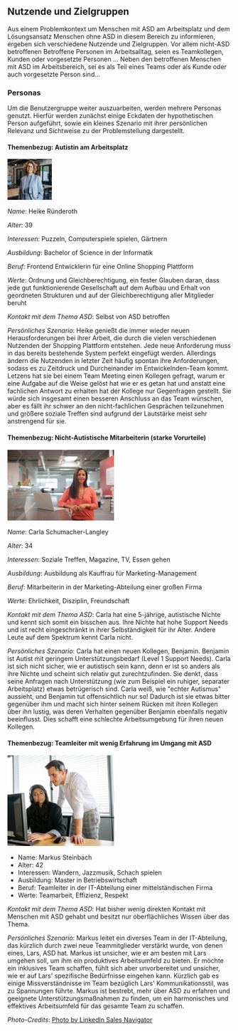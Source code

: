 ## Nutzende und Zielgruppen

Aus einem Problemkontext um Menschen mit ASD am Arbeitsplatz und dem Lösungsansatz Menschen ohne ASD in diesem Bereich zu informieren, ergeben sich verschiedene Nutzende und Zielgruppen. 
Vor allem nicht-ASD betroffenen Betroffene Personen im Arbeitsalltag, seien es Teamkollegen, Kunden oder vorgesetzte Personen ...
 Neben den betroffenen Menschen mit ASD im Arbeitsbereich, sei es als Teil eines Teams oder als Kunde oder auch vorgesetzte Person sind...

### Personas

Um die Benutzergruppe weiter auszuarbeiten, werden mehrere Personas genutzt. Hierfür werden zunächst einige Eckdaten der hypothetischen Person aufgeführt, sowie ein kleines Szenario mit ihrer persönlichen Relevanz und Sichtweise zu der Problemstellung dargestellt.

#### Themenbezug: Autistin am Arbeitsplatz

<img src="PersonaBild.png" alt="Bild für die Persona des Menschen mit ASD am Arbeitsplatz" width=100px/>

*Name*: Heike Ründeroth

*Alter*: 39

*Interessen*: Puzzeln, Computerspiele spielen, Gärtnern

*Ausbildung*: Bachelor of Science in der Informatik

*Beruf*: Frontend Entwicklerin für eine Online Shopping Plattform

*Werte*: Ordnung und Gleichberechtigung, ein fester Glauben daran, dass jede gut funktionierende Gesellschaft auf dem Aufbau und Erhalt von geordneten Strukturen und auf der Gleichberechtigung aller Mitglieder beruht

*Kontakt mit dem Thema ASD*: Selbst von ASD betroffen

*Persönliches Szenario*: 
Heike genießt die immer wieder neuen Herausforderungen bei ihrer Arbeit, die durch die vielen verschiedenen Nutzenden der Shopping Plattform entstehen. Jede neue Anforderung muss in das bereits bestehende System perfekt eingefügt werden. Allerdings ändern die Nutzenden in letzter Zeit häufig spontan ihre Anforderungen, sodass es zu Zeitdruck und Durcheinander im Entwickelnden-Team kommt. Letzens hat sie bei einem Team Meeting einen Kollegen gefragt, warum er eine Aufgabe auf die Weise gelöst hat wie er es getan hat und anstatt eine fachlichen Antwort zu erhalten hat der Kollege nur Gegenfragen gestellt. Sie würde sich insgesamt einen besseren Anschluss an das Team wünschen, aber es fällt ihr schwer an den nicht-fachlichen Gesprächen teilzunehmen und größere soziale Treffen sind aufgrund der Lautstärke meist sehr anstrengend für sie. 


#### Themenbezug: Nicht-Autistische Mitarbeiterin (starke Vorurteile)

<img src="pexels-linkedin-sales-navigator-3867837.jpg" alt="Stock Photo einer weißen Frau in einer generischen Büro-Umgebung" width="240px"/>

*Name*: Carla Schumacher-Langley

*Alter*: 34

*Interessen*: Soziale Treffen, Magazine, TV, Essen gehen

*Ausbildung*: Ausbildung als Kauffrau für Marketing-Management

*Beruf*: Mitarbeiterin in der Marketing-Abteilung einer großen Firma

*Werte*: Ehrlichkeit, Disziplin, Freundschaft

*Kontakt mit dem Thema ASD*: Carla hat eine 5-jährige, autistische Nichte und kennt sich somit ein bisschen aus. Ihre Nichte hat hohe Support Needs und ist recht eingeschränkt in ihrer Selbständigkeit für ihr Alter. Andere Leute auf dem Spektrum kennt Carla nicht.

*Persönliches Szenario*: Carla hat einen neuen Kollegen, Benjamin. Benjamin ist Autist mit geringem Unterstützungsbedarf (Level 1 Support Needs). Carla ist sich nicht sicher, wie er autistisch sein kann, denn er ist so anders als ihre Nichte und scheint sich relativ gut zurechtzufinden. Sie denkt, dass seine Anfragen nach Unterstützung (wie zum Beispiel ein ruhiger, separater Arbeitsplatz) etwas betrügerisch sind. Carla weiß, wie "echter Autismus" aussieht, und Benjamin tut offensichtlich nur so! Dadurch ist sie etwas bitter gegenüber ihm und macht sich hinter seinem Rücken mit ihren Kollegen über ihn lustig, was deren Verhalten gegenüber Benjamin ebenfalls negativ beeinflusst. Dies schafft eine schlechte Arbeitsumgebung für ihren neuen Kollegen.


#### Themenbezug: Teamleiter mit wenig Erfahrung im Umgang mit ASD

<img src="michaelSccott.jpg" alt="Stock Photo eines weißen Office Managers in einer generischen Büro-Umgebung" width="240px"/>

* Name: Markus Steinbach
* Alter: 42
* Interessen: Wandern, Jazzmusik, Schach spielen
* Ausbildung: Master in Betriebswirtschaft
* Beruf: Teamleiter in der IT-Abteilung einer mittelständischen Firma
* Werte: Teamarbeit, Effizienz, Respekt

*Kontakt mit dem Thema ASD*: Hat bisher wenig direkten Kontakt mit Menschen mit ASD gehabt und besitzt nur oberflächliches Wissen über das Thema.

*Persönliches Szenario*: 
Markus leitet ein diverses Team in der IT-Abteilung, das kürzlich durch zwei neue Teammitglieder verstärkt wurde, von denen eines, Lars, ASD hat. Markus ist unsicher, wie er am besten mit Lars umgehen soll, um ihm ein produktives Arbeitsumfeld zu bieten. Er möchte ein inklusives Team schaffen, fühlt sich aber unvorbereitet und unsicher, wie er auf Lars' spezifische Bedürfnisse eingehen kann. Kürzlich gab es einige Missverständnisse im Team bezüglich Lars' Kommunikationsstil, was zu Spannungen führte. Markus ist bestrebt, mehr über ASD zu erfahren und geeignete Unterstützungsmaßnahmen zu finden, um ein harmonisches und effektives Arbeitsumfeld für das gesamte Team zu schaffen.

*Photo-Credits*: [Photo by LinkedIn Sales Navigator](https://www.pexels.com/photo/a-smiling-woman-in-a-pink-top-3867837/)
